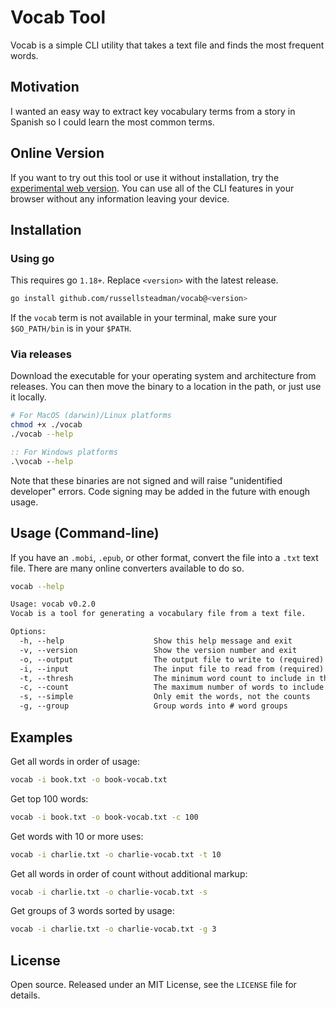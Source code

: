 # Vocab Tool

Vocab is a simple CLI utility that takes a text file and finds the most frequent words.

## Motivation

I wanted an easy way to extract key vocabulary terms from a story in Spanish so I could learn the most common terms.

## Online Version

If you want to try out this tool or use it without installation, try the [experimental web version](https://vocab.docs.russellsteadman.com/experiments/web/). You can use all of the CLI features in your browser without any information leaving your device.

## Installation

### Using go

This requires go `1.18+`. Replace `<version>` with the latest release.

```sh
go install github.com/russellsteadman/vocab@<version>
```

If the `vocab` term is not available in your terminal, make sure your `$GO_PATH/bin` is in your `$PATH`.

### Via releases

Download the executable for your operating system and architecture from releases. You can then move the binary to a location in the path, or just use it locally.

```sh
# For MacOS (darwin)/Linux platforms
chmod +x ./vocab
./vocab --help
```

```bat
:: For Windows platforms
.\vocab --help
```

Note that these binaries are not signed and will raise "unidentified developer" errors. Code signing may be added in the future with enough usage.

## Usage (Command-line)

If you have an `.mobi`, `.epub`, or other format, convert the file into a `.txt` text file. There are many online converters available to do so.

```sh
vocab --help
```

```txt
Usage: vocab v0.2.0
Vocab is a tool for generating a vocabulary file from a text file.

Options:
  -h, --help                    Show this help message and exit
  -v, --version                 Show the version number and exit
  -o, --output                  The output file to write to (required)
  -i, --input                   The input file to read from (required)
  -t, --thresh                  The minimum word count to include in the output
  -c, --count                   The maximum number of words to include in the output
  -s, --simple                  Only emit the words, not the counts
  -g, --group                   Group words into # word groups
```

## Examples

Get all words in order of usage:

```sh
vocab -i book.txt -o book-vocab.txt
```

Get top 100 words:

```sh
vocab -i book.txt -o book-vocab.txt -c 100
```

Get words with 10 or more uses:

```sh
vocab -i charlie.txt -o charlie-vocab.txt -t 10
```

Get all words in order of count without additional markup:

```sh
vocab -i charlie.txt -o charlie-vocab.txt -s
```

Get groups of 3 words sorted by usage:

```sh
vocab -i charlie.txt -o charlie-vocab.txt -g 3
```

## License

Open source. Released under an MIT License, see the `LICENSE` file for details.
